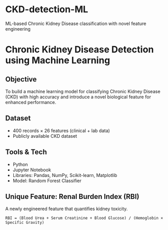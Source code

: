 # CKD-detection-ML
ML-based Chronic Kidney Disease classification with novel feature engineering


# Chronic Kidney Disease Detection using Machine Learning

## Objective
To build a machine learning model for classifying Chronic Kidney Disease (CKD) with high accuracy and introduce a novel biological feature for enhanced performance.

## Dataset
- 400 records × 26 features (clinical + lab data)
- Publicly available CKD dataset

## Tools & Tech
- Python
- Jupyter Notebook
- Libraries: Pandas, NumPy, Scikit-learn, Matplotlib
- Model: Random Forest Classifier

## Unique Feature: Renal Burden Index (RBI)
A newly engineered feature that quantifies kidney toxicity.

```formula used
RBI = (Blood Urea + Serum Creatinine + Blood Glucose) / (Hemoglobin × Specific Gravity)
